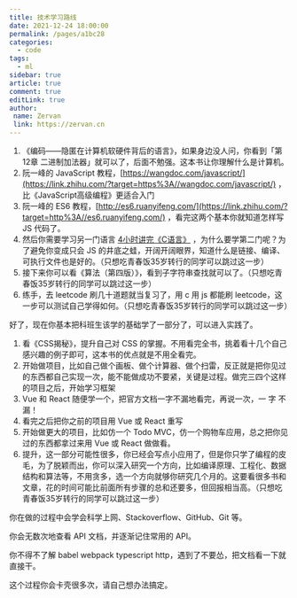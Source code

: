```yaml
---
title: 技术学习路线
date: 2021-12-24 18:00:00
permalink: /pages/a1bc28
categories:
  - code
tags:
  - ml
sidebar: true
article: true
comment: true
editLink: true
author:
 name: Zervan
 link: https://zervan.cn
---
```


1. 《编码——隐匿在计算机软硬件背后的语言》，如果身边没人问，你看到「第12章 二进制加法器」就可以了，后面不勉强。这本书让你理解什么是计算机。
2. 阮一峰的 JavaScript 教程，[https://wangdoc.com/javascript/](https://link.zhihu.com/?target=https%3A//wangdoc.com/javascript/) ，比《JavaScript高级编程》更适合入门
3. 阮一峰的 ES6 教程，[http://es6.ruanyifeng.com/](https://link.zhihu.com/?target=http%3A//es6.ruanyifeng.com/) ，看完这两个基本你就知道怎样写 JS 代码了。
4. 然后你需要学习另一门语言 [4小时讲完《C语言》](https://link.zhihu.com/?target=https%3A//www.bilibili.com/video/av9297989/) ，为什么要学第二门呢？为了避免你变成只会 JS 的井底之蛙，开阔开阔眼界，知道什么是链接、编译、可执行文件也是好的。（只想吃青春饭35岁转行的同学可以跳过这一步）
5. 接下来你可以看《算法（第四版）》，看到子字符串查找就可以了。（只想吃青春饭35岁转行的同学可以跳过这一步）
6. 练手，去 leetcode 刷几十道题就当复习了，用 c 用 js 都能刷 leetcode，这一步可以测试自己学得如何。（只想吃青春饭35岁转行的同学可以跳过这一步）

好了，现在你基本把科班生该学的基础学了一部分了，可以进入实践了。

1. 看《CSS揭秘》，提升自己对 CSS 的掌握。不用看完全书，挑着看十几个自己感兴趣的例子即可，这本书的优点就是不用全看完。
2. 开始做项目，比如自己做个画板、做个计算器、做个扫雷，反正就是把你见过的东西都自己实现一次，能不能做成功不要紧，关键是过程。做完三四个这样的项目之后，开始学习框架
3. Vue 和 React 随便学一个，把官方文档一字不漏地看完，再说一次，一 字 不 漏！
4. 看完之后把你之前的项目用 Vue 或 React 重写
5. 开始做更大的项目，比如仿一个 Todo MVC，仿一个购物车应用，总之把你见过的东西都拿过来用 Vue 或 React 做做看。
6. 提升，这一部分可能性很多，你已经会写点小应用了，但是你只学了编程的皮毛，为了脱颖而出，你可以深入研究一个方向，比如编译原理、工程化、数据结构和算法等，不用贪多，选一个方向就够你研究几个月的。这要看很多书和文章，花的时间可能比前面所有步骤的总和还要多，但回报相当高。（只想吃青春饭35岁转行的同学可以跳过这一步）

你在做的过程中会学会科学上网、Stackoverflow、GitHub、Git 等。

你会无数次地查看 API 文档，并逐渐记住常用的 API。

你不得不了解 babel webpack typescript http，遇到了不要怂，把文档看一下就直接干。

这个过程你会卡壳很多次，请自己想办法搞定。



